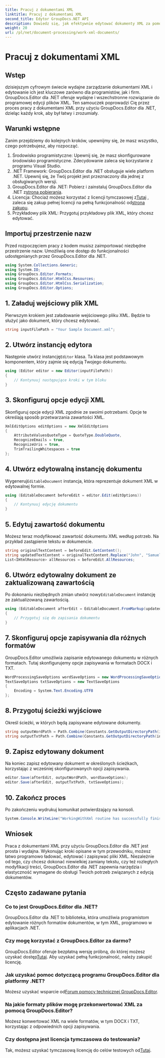 ```yaml
---
title: Pracuj z dokumentami XML
linktitle: Pracuj z dokumentami XML
second_title: Edytor GroupDocs.NET API
description: Dowiedz się, jak efektywnie edytować dokumenty XML za pomocą GroupDocs.Editor dla .NET, korzystając z naszego przewodnika krok po kroku, obejmującego wszystkie niezbędne kroki i opcje.
weight: 20
url: /pl/net/document-processing/work-xml-documents/
---
```


# Pracuj z dokumentami XML

## Wstęp
dzisiejszym cyfrowym świecie wydajne zarządzanie dokumentami XML i edytowanie ich jest kluczowe zarówno dla programistów, jak i firm. GroupDocs.Editor dla .NET oferuje wydajne i wszechstronne rozwiązanie do programowej edycji plików XML. Ten samouczek poprowadzi Cię przez proces pracy z dokumentami XML przy użyciu GroupDocs.Editor dla .NET, dzieląc każdy krok, aby był łatwy i zrozumiały.
## Warunki wstępne
Zanim przejdziemy do kolejnych kroków, upewnijmy się, że masz wszystko, czego potrzebujesz, aby rozpocząć.
1. Środowisko programistyczne: Upewnij się, że masz skonfigurowane środowisko programistyczne. Zdecydowanie zaleca się korzystanie z programu Visual Studio.
2. .NET Framework: GroupDocs.Editor dla .NET obsługuje wiele platform .NET. Upewnij się, że Twój projekt jest przeznaczony dla jednej z obsługiwanych wersji.
3.  GroupDocs.Editor dla .NET: Pobierz i zainstaluj GroupDocs.Editor dla .NET z[strona pobierania](https://releases.groupdocs.com/editor/net/).
4.  Licencja: Chociaż możesz korzystać z licencji tymczasowej z[Tutaj](https://purchase.groupdocs.com/temporary-license/) , zaleca się zakup pełnej licencji na pełną funkcjonalność od[strona zakupu](https://purchase.groupdocs.com/buy).
5. Przykładowy plik XML: Przygotuj przykładowy plik XML, który chcesz edytować.
## Importuj przestrzenie nazw
Przed rozpoczęciem pracy z kodem musisz zaimportować niezbędne przestrzenie nazw. Umożliwią one dostęp do funkcjonalności udostępnianych przez GroupDocs.Editor dla .NET.
```csharp
using System.Collections.Generic;
using System.IO;
using GroupDocs.Editor.Formats;
using GroupDocs.Editor.HtmlCss.Resources;
using GroupDocs.Editor.HtmlCss.Serialization;
using GroupDocs.Editor.Options;
```
## 1. Załaduj wejściowy plik XML
Pierwszym krokiem jest załadowanie wejściowego pliku XML. Będzie to służyć jako dokument, który chcesz edytować.
```csharp
string inputFilePath = "Your Sample Document.xml";
```
## 2. Utwórz instancję edytora
 Następnie utwórz instancję`Editor` klasa. Ta klasa jest podstawowym komponentem, który zajmie się edycją Twojego dokumentu.
```csharp
using (Editor editor = new Editor(inputFilePath))
{
    // Kontynuuj następujące kroki w tym bloku
}
```
## 3. Skonfiguruj opcje edycji XML
Skonfiguruj opcje edycji XML zgodnie ze swoimi potrzebami. Opcje te określają sposób przetwarzania zawartości XML.
```csharp
XmlEditOptions editOptions = new XmlEditOptions
{
    AttributeValuesQuoteType = QuoteType.DoubleQuote,
    RecognizeEmails = true,
    RecognizeUris = true,
    TrimTrailingWhitespaces = true
};
```
## 4. Utwórz edytowalną instancję dokumentu
 Wygeneruj`EditableDocument` instancja, która reprezentuje dokument XML w edytowalnej formie.
```csharp
using (EditableDocument beforeEdit = editor.Edit(editOptions))
{
    // Kontynuuj edycję dokumentu
}
```
## 5. Edytuj zawartość dokumentu
Możesz teraz modyfikować zawartość dokumentu XML według potrzeb. Na przykład zastąpienie tekstu w dokumencie.
```csharp
string originalTextContent = beforeEdit.GetContent();
string updatedTextContent = originalTextContent.Replace("John", "Samuel");
List<IHtmlResource> allResources = beforeEdit.AllResources;
```
## 6. Utwórz edytowalny dokument ze zaktualizowaną zawartością
 Po dokonaniu niezbędnych zmian utwórz nowy`EditableDocument` instancję ze zaktualizowaną zawartością.
```csharp
using (EditableDocument afterEdit = EditableDocument.FromMarkup(updatedTextContent, allResources))
{
    // Przygotuj się do zapisania dokumentu
}
```
## 7. Skonfiguruj opcje zapisywania dla różnych formatów
GroupDocs.Editor umożliwia zapisanie edytowanego dokumentu w różnych formatach. Tutaj skonfigurujemy opcje zapisywania w formatach DOCX i TXT.
```csharp
WordProcessingSaveOptions wordSaveOptions = new WordProcessingSaveOptions(WordProcessingFormats.Docx);
TextSaveOptions txtSaveOptions = new TextSaveOptions
{
    Encoding = System.Text.Encoding.UTF8
};
```
## 8. Przygotuj ścieżki wyjściowe
Określ ścieżki, w których będą zapisywane edytowane dokumenty.
```csharp
string outputWordPath = Path.Combine(Constants.GetOutputDirectoryPath(inputFilePath), Path.GetFileNameWithoutExtension(inputFilePath) + ".docx");
string outputTxtPath = Path.Combine(Constants.GetOutputDirectoryPath(inputFilePath), Path.GetFileNameWithoutExtension(inputFilePath) + ".txt");
```
## 9. Zapisz edytowany dokument
Na koniec zapisz edytowany dokument w określonych ścieżkach, korzystając z wcześniej skonfigurowanych opcji zapisywania.
```csharp
editor.Save(afterEdit, outputWordPath, wordSaveOptions);
editor.Save(afterEdit, outputTxtPath, txtSaveOptions);
```
## 10. Zakończ proces
Po zakończeniu wydrukuj komunikat potwierdzający na konsoli.
```csharp
System.Console.WriteLine("WorkingWithXml routine has successfully finished");
```
## Wniosek
Praca z dokumentami XML przy użyciu GroupDocs.Editor dla .NET jest prosta i wydajna. Wykonując kroki opisane w tym przewodniku, możesz łatwo programowo ładować, edytować i zapisywać pliki XML. Niezależnie od tego, czy chcesz dokonać niewielkiej zamiany tekstu, czy też rozległych modyfikacji treści, GroupDocs.Editor dla .NET zapewnia narzędzia i elastyczność wymagane do obsługi Twoich potrzeb związanych z edycją dokumentów.
## Często zadawane pytania
### Co to jest GroupDocs.Editor dla .NET?
GroupDocs.Editor dla .NET to biblioteka, która umożliwia programistom edytowanie różnych formatów dokumentów, w tym XML, programowo w aplikacjach .NET.
### Czy mogę korzystać z GroupDocs.Editor za darmo?
 GroupDocs.Editor oferuje bezpłatną wersję próbną, do której możesz uzyskać dostęp[Tutaj](https://releases.groupdocs.com/). Aby uzyskać pełną funkcjonalność, należy zakupić licencję.
### Jak uzyskać pomoc dotyczącą programu GroupDocs.Editor dla platformy .NET?
 Możesz uzyskać wsparcie od[Forum pomocy technicznej GroupDocs.Editor](https://forum.groupdocs.com/c/editor/20).
### Na jakie formaty plików mogę przekonwertować XML za pomocą GroupDocs.Editor?
Możesz konwertować XML na wiele formatów, w tym DOCX i TXT, korzystając z odpowiednich opcji zapisywania.
### Czy dostępna jest licencja tymczasowa do testowania?
 Tak, możesz uzyskać tymczasową licencję do celów testowych od[Tutaj](https://purchase.groupdocs.com/temporary-license/).